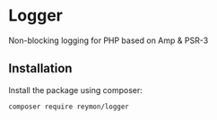 # Logger
Non-blocking logging for PHP based on Amp & PSR-3

## Installation

Install the package using composer:

```shell
composer require reymon/logger
```
